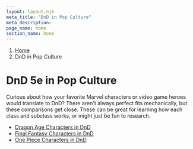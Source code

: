```yaml
---
layout: layout.njk
meta_title: "DnD in Pop Culture"
meta_description: 
page_name: home
section_name: home
---
```


<div id="breadcrumbs"></div>

1. [Home](/)
2. DnD in Pop Culture

# DnD 5e in Pop Culture

Curious about how your favorite Marvel characters or video game heroes would translate to DnD? There aren't always perfect fits mechanically, but these comparisons get close. These can be great for learning how each class and subclass works, or might just be fun to research.

* [Dragon Age Characters in DnD](/dnd-in-pop-culture/dragon-age-in-dnd/)
* [Final Fantasy Characters in DnD](/dnd-in-pop-culture/final-fantasy-in-dnd/)
* [One Piece Characters in DnD](/dnd-in-pop-culture/one-piece-in-dnd/)